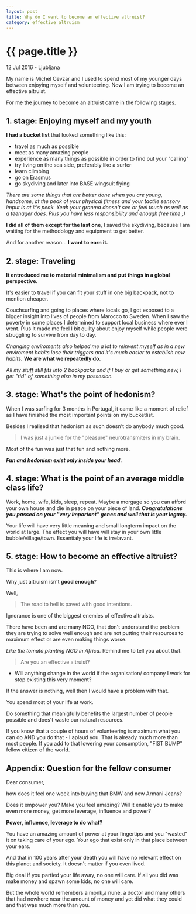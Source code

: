 ```yaml
---
layout: post
title: Why do I want to become an effective altruist?
category: effective altruism
---
```


{{ page.title }}
================

<p class="meta">12 Jul 2016 - Ljubljana</p>


My name is Michel Cevzar and I used to spend most of my younger days between enjoying myself and volunteering. Now I am trying to become an effective altruist.  

For me the journey to become an altruist came in the following stages.  


## 1. stage: Enjoying myself and my youth

**I had a bucket list** that looked something like this:

 - travel as much as possible
 - meet as many amazing people
 - experience as many things as possible in order to find out your "calling"
 - try living on the sea side, preferably like a surfer
 - learn climbing
 - go on Erasmus
 - go skydiving and later into BASE wingsuit flying

 *There are some things that are better done when you are young, handsome, at the peak of your physical fitness and your tactile sensory imput is at it's peak. Yeah your granma doesn't see or feel touch as well as a teenager does. Plus you have less responsibility and enough free time ;)*
 
 
**I did all of them except for the last one**, I saved the skydiving, because I am waiting for the methodology and equipment to get better.
  
And for another reason... **I want to earn it.**


## 2. stage: Traveling 

**It entroduced me to material minimalism and put things in a global perspective.**

It's easier to travel if you can fit your stuff in one big backpack, not to mention cheaper. 

Couchsurfing and going to places where locals go, I got exposed to a bigger insight into lives of people from Marocco to Sweden. When I saw the poverty in some places I determined to support local business where ever I went. Plus it made me feel I bit quilty about enjoy myself while people were struggling to survive from day to day. 

*Changing enviroments also helped me a lot to reinvent myself as in a new enviroment habits lose their triggers and it's much easier to establish new habits.* **We are what we repeatedly do.**

*All my stuff still fits into 2 backpacks and if I buy or get something new, I get "rid" of something else in my possesion.*


## 3. stage: What's the point of hedonism?
 
When I was surfing for 3 months in Portugal, it came like a moment of relief as I have finished the most important points on my bucketlist.  

Besides I realised that hedonism as such doesn't do anybody much good. 

>I was just a junkie for the "pleasure" neurotransmiters in my brain. 

Most of the fun was just that fun and nothing more.  

___Fun and hedonism exist only inside your head.___


## 4. stage: What is the point of an average middle class life?

Work, home, wife, kids, sleep, repeat. Maybe a morgage so you can afford your own house and die in peace on your piece of land. 
***Congratulations you passed on your "very important" genes and well that is your legacy.***

Your life will have very little meaning and small longterm impact on the world at large. The effect you will have will stay in your own little bubble/village/town. Essentialy your life is irrelavant.


## 5. stage: How to become an effective altruist?
This is where I am now. 

Why just altruism isn't **good enough**?  

Well,

>The road to hell is paved with good intentions.

Ignorance is one of the biggest enemies of effective altruists.

There have been and are many NGO, that don't understand the problem they are trying to solve well enough and are not putting their resources to maximum effect or are even making things worse. 

_Like the tomato planting NGO in Africa._ Remind me to tell you about that.

>Are you an effective altruist?

- Will anything change in the world if the organisation/ company I work for stop existing this very moment?

If the answer is nothing, well then I would have a problem with that. 

You spend most of your life at work.  

Do something that meanigfully benefits the largest number of people possible and does't waste our natural resources.

If you know that a couple of hours of volunteering is maximum what you can do AND you do that - I aplaud you. That is already much more than most people. If you add to that lowering your consumption, "FIST BUMP" fellow citizen of the world. 



## Appendix: Question for the fellow consumer

Dear consumer,

how does it feel one week into buying that BMW and new Armani Jeans?

Does it empower you? Make you feel amazing? Will it enable you to make even more money, get more leverage, influence and power?

**Power, influence, leverage to do what?**

You have an amazing amount of power at your fingertips and you "wasted" it on taking care of your ego. Your ego that exist only in that place between your ears.

And that in 100 years after your death you will have no relevant effect on this planet and society. It doesn't matter if you even lived. 

Big deal if you partied your life away, no one will care. If all you did was make money and spawn some kids, no one will care.

But the whole world remembers a monk,a nune, a doctor  and many others that had nowhere near the amount of money and yet did what they could and that was much more than you.

